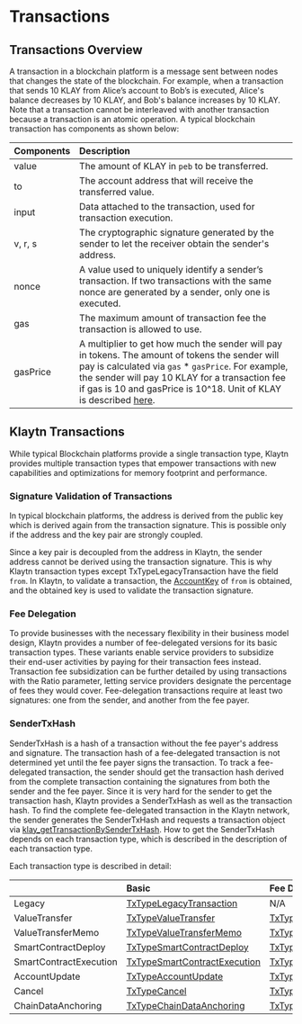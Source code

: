 # Transactions

## Transactions Overview <a id="transactions-overview"></a>

A transaction in a blockchain platform is a message sent between nodes that changes the state of the blockchain. For example, when a transaction that sends 10 KLAY from Alice’s account to Bob’s is executed, Alice's balance decreases by 10 KLAY, and Bob's balance increases by 10 KLAY. Note that a transaction cannot be interleaved with another transaction because a transaction is an atomic operation. A typical blockchain transaction has components as shown below:

| Components | Description |
| :--- | :--- |
| value | The amount of KLAY in `peb` to be transferred. |
| to | The account address that will receive the transferred value. |
| input | Data attached to the transaction, used for transaction execution. |
| v, r, s | The cryptographic signature generated by the sender to let the receiver obtain the sender's address. |
| nonce | A value used to uniquely identify a sender’s transaction. If two transactions with the same nonce are generated by a sender, only one is executed. |
| gas | The maximum amount of transaction fee the transaction is allowed to use. |
| gasPrice | A multiplier to get how much the sender will pay in tokens. The amount of tokens the sender will pay is calculated via `gas` \* `gasPrice`. For example, the sender will pay 10 KLAY for a transaction fee if gas is 10 and gasPrice is 10^18. Unit of KLAY is described [here](../klaytn-native-coin-klay.md#units-of-klay). |

## Klaytn Transactions <a id="klaytn-transactions"></a>

While typical Blockchain platforms provide a single transaction type, Klaytn provides multiple transaction types that empower transactions with new capabilities and optimizations for memory footprint and performance.

### Signature Validation of Transactions <a id="signature-validation-of-transactions"></a>

In typical blockchain platforms, the address is derived from the public key which is derived again from the transaction signature. This is possible only if the address and the key pair are strongly coupled.

Since a key pair is decoupled from the address in Klaytn, the sender address cannot be derived using the transaction signature. This is why Klaytn transaction types except TxTypeLegacyTransaction have the field `from`. In Klaytn, to validate a transaction, the [AccountKey](../accounts.md#account-key) of `from` is obtained, and the obtained key is used to validate the transaction signature.

### Fee Delegation <a id="fee-delegation"></a>

To provide businesses with the necessary flexibility in their business model design, Klaytn provides a number of fee-delegated versions for its basic transaction types. These variants enable service providers to subsidize their end-user activities by paying for their transaction fees instead. Transaction fee subsidization can be further detailed by using transactions with the Ratio parameter, letting service providers designate the percentage of fees they would cover. Fee-delegation transactions require at least two signatures: one from the sender, and another from the fee payer.

### SenderTxHash <a id="sendertxhash"></a>

SenderTxHash is a hash of a transaction without the fee payer's address and signature. The transaction hash of a fee-delegated transaction is not determined yet until the fee payer signs the transaction. To track a fee-delegated transaction, the sender should get the transaction hash derived from the complete transaction containing the signatures from both the sender and the fee payer. Since it is very hard for the sender to get the transaction hash, Klaytn provides a SenderTxHash as well as the transaction hash. To find the complete fee-delegated transaction in the Klaytn network, the sender generates the SenderTxHash and requests a transaction object via [klay\_getTransactionBySenderTxHash](../../../bapp/json-rpc/api-references/klay/transaction/#klay_gettransactionbysendertxhash). How to get the SenderTxHash depends on each transaction type, which is described in the description of each transaction type.

Each transaction type is described in detail:

|  | Basic | Fee Delegation | Partial Fee Delegation |
| :--- | :--- | :--- | :--- |
| Legacy | [TxTypeLegacyTransaction](basic.md#txtypelegacytransaction) | N/A | N/A |
| ValueTransfer | [TxTypeValueTransfer](basic.md#txtypevaluetransfer) | [TxTypeFeeDelegatedValueTransfer](fee-delegation.md#txtypefeedelegatedvaluetransfer) | [TxTypeFeeDelegatedValueTransferWithRatio](partial-fee-delegation.md#txtypefeedelegatedvaluetransferwithratio) |
| ValueTransferMemo | [TxTypeValueTransferMemo](basic.md#txtypevaluetransfermemo) | [TxTypeFeeDelegatedValueTransferMemo](fee-delegation.md#txtypefeedelegatedvaluetransfermemo) | [TxTypeFeeDelegatedValueTransferMemoWithRatio](partial-fee-delegation.md#txtypefeedelegatedvaluetransfermemowithratio) |
| SmartContractDeploy | [TxTypeSmartContractDeploy](basic.md#txtypesmartcontractdeploy) | [TxTypeFeeDelegatedSmartContractDeploy](fee-delegation.md#txtypefeedelegatedsmartcontractdeploy) | [TxTypeFeeDelegatedSmartContractDeployWithRatio](partial-fee-delegation.md#txtypefeedelegatedsmartcontractdeploywithratio) |
| SmartContractExecution | [TxTypeSmartContractExecution](basic.md#txtypesmartcontractexecution) | [TxTypeFeeDelegatedSmartContractExecution](fee-delegation.md#txtypefeedelegatedsmartcontractexecution) | [TxTypeFeeDelegatedSmartContractExecutionWithRatio](partial-fee-delegation.md#txtypefeedelegatedsmartcontractexecutionwithratio) |
| AccountUpdate | [TxTypeAccountUpdate](basic.md#txtypeaccountupdate) | [TxTypeFeeDelegatedAccountUpdate](fee-delegation.md#txtypefeedelegatedaccountupdate) | [TxTypeFeeDelegatedAccountUpdateWithRatio](partial-fee-delegation.md#txtypefeedelegatedaccountupdatewithratio) |
| Cancel | [TxTypeCancel](basic.md#txtypecancel) | [TxTypeFeeDelegatedCancel](fee-delegation.md#txtypefeedelegatedcancel) | [TxTypeFeeDelegatedCancelWithRatio](partial-fee-delegation.md#txtypefeedelegatedcancelwithratio) |
| ChainDataAnchoring | [TxTypeChainDataAnchoring](basic.md#txtypechaindataanchoring) | [TxTypeFeeDelegatedChainDataAnchoring](fee-delegation.md#txtypefeedelegatedchaindataanchoring) | [TxTypeFeeDelegatedChainDataAnchoringWithRatio](partial-fee-delegation.md#txtypefeedelegatedchaindataanchoringwithratio) |

